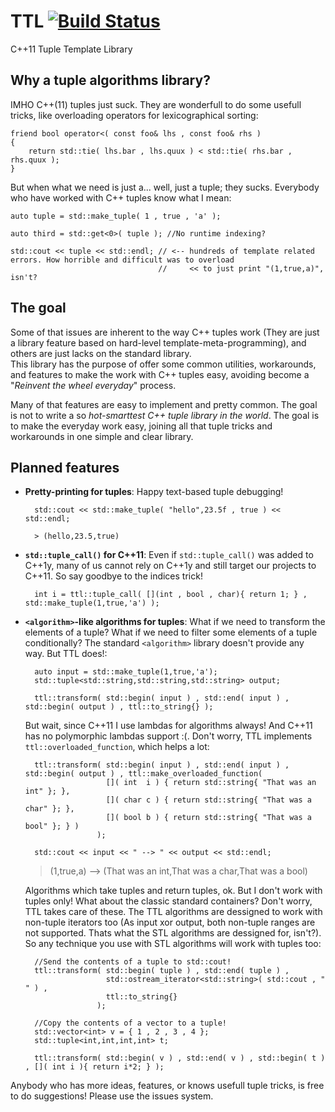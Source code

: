 TTL [![Build Status](https://travis-ci.org/Manu343726/TTL.svg?branch=master)](https://travis-ci.org/Manu343726/TTL)
===

C++11 Tuple Template Library


## Why a tuple algorithms library?

IMHO C++(11) tuples just suck. They are wonderfull to do some usefull tricks, like overloading operators for lexicographical sorting:

    friend bool operator<( const foo& lhs , const foo& rhs )
    {
        return std::tie( lhs.bar , lhs.quux ) < std::tie( rhs.bar , rhs.quux );
    }
    
But when what we need is just a... well, just a tuple; they sucks. Everybody who have worked with C++ tuples know what I mean:

    auto tuple = std::make_tuple( 1 , true , 'a' );

    auto third = std::get<0>( tuple ); //No runtime indexing?
    
    std::cout << tuple << std::endl; // <-- hundreds of template related errors. How horrible and difficult was to overload
                                     //     << to just print "(1,true,a)", isn't?
                                     

## The goal

Some of that issues are inherent to the way C++ tuples work (They are just a library feature based on hard-level template-meta-programming), and others are just lacks on the standard library.  
This library has the purpose of offer some common utilities, workarounds, and features to make the work with C++ tuples easy, avoiding become a "*Reinvent the wheel everyday*" process.  

Many of that features are easy to implement and pretty common. The goal is not to write a so *hot-smarttest C++ tuple library in the world*. The goal is to make the everyday work easy, joining all that tuple tricks and workarounds in one simple and clear library.

## Planned features  

 - **Pretty-printing for tuples**: Happy text-based tuple debugging!
         
         std::cout << std::make_tuple( "hello",23.5f , true ) << std::endl;
         
         > (hello,23.5,true)

 - **`std::tuple_call()` for C++11**: Even if `std::tuple_call()` was added to C++1y, many of us cannot rely on C++1y and still target our projects to C++11. So say goodbye to the indices trick!
 
         int i = ttl::tuple_call( [](int , bool , char){ return 1; } , std::make_tuple(1,true,'a') );
         
    
 - **`<algorithm>`-like algorithms for tuples**: What if we need to transform the elements of a tuple? What if we need to filter some elements of a tuple conditionally? The standard `<algorithm>` library doesn't provide any way. But TTL does!:
 
         auto input = std::make_tuple(1,true,'a');
         std::tuple<std::string,std::string,std::string> output;
         
         ttl::transform( std::begin( input ) , std::end( input ) , std::begin( output ) , ttl::to_string{} );
 
   But wait, since C++11 I use lambdas for algorithms always! And C++11 has no polymorphic lambdas support :(. Don't worry, TTL implements `ttl::overloaded_function`, which
   helps a lot:

         ttl::transform( std::begin( input ) , std::end( input ) , std::begin( output ) , ttl::make_overloaded_function(
                         []( int  i ) { return std::string{ "That was an int" }; },
                         []( char c ) { return std::string{ "That was a char" }; },
                         []( bool b ) { return std::string{ "That was a bool" }; } )
                       );

         std::cout << input << " --> " << output << std::endl;


   > (1,true,a) --> (That was an int,That was a char,That was a bool)
   
   Algorithms which take tuples and return tuples, ok. But I don't work with tuples only! What about the classic standard containers?
   Don't worry, TTL takes care of these. The TTL algorithms are dessigned to work with non-tuple iterators too (As input xor output, both non-tuple 
   ranges are not supported. Thats what the STL algorithms are dessigned for, isn't?).  
   So any technique you use with STL algorithms will work with tuples too:

         //Send the contents of a tuple to std::cout!
         ttl::transform( std::begin( tuple ) , std::end( tuple ) , 
                         std::ostream_iterator<std::string>( std::cout , " " ) , 
                         ttl::to_string{} 
                       );

         //Copy the contents of a vector to a tuple!
         std::vector<int> v = { 1 , 2 , 3 , 4 };
         std::tuple<int,int,int,int> t;

         ttl::transform( std::begin( v ) , std::end( v ) , std::begin( t ) , []( int i ){ return i*2; } );


Anybody who has more ideas, features, or knows usefull tuple tricks, is free to do suggestions! Please use the issues system.  
